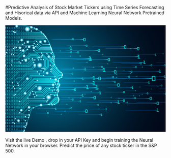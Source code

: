 

#Predictive Analysis of Stock 
Market Tickers using Time Series Forecasting and Hisorical data via API 
and Machine Learning Neural Network Pretrained Models.

![midas](midas.jpg)

Visit the live Demo , drop in your API Key and begin training the Neural Network in your browser.
Predict the price of any stock ticker in the S&P 500.
